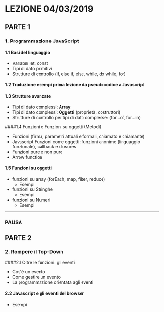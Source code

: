 # LEZIONE 04/03/2019

## PARTE 1

### 1. Programmazione JavaScript

#### 1.1 Basi del linguaggio

- Variabili let, const
- Tipi di dato primitivi
- Strutture di controllo (if, else if, else, while, do while, for)

#### 1.2 Traduzione esempi prima lezione da pseudocodice a Javascript

#### 1.3 Strutture avanzate

- Tipi di dato complessi: **Array**
- Tipi di dato complessi: **Oggetti** (proprietà, costruttori)
- Strutture di controllo per tipi di dato complesse: (for…of, for…in)

####1.4 Funzioni e Funzioni su oggetti (Metodi)

- Funzioni (firma, parametri attuali e formali, chiamato e chiamante)
- Javascript Funzioni come oggetti: funzioni anonime (linguaggio funzionale), callback e closures
- Funzioni pure e non pure
- Arrow function

#### 1.5 Funzioni su oggetti

- funzioni su array (forEach, map, filter, reduce)
  - Esempi
- funzioni su Stringhe
  - Esempi
- funzioni su Numeri
  - Esempi

----

### PAUSA

## PARTE 2

 ### 2. Rompere il Top-Down

####2.1 Oltre le funzioni: gli eventi

- Cos'è un evento
- Come gestire un evento
- La programmazione orientata agli eventi

#### 2.2 Javascript e gli eventi del browser

- Esempi

 

 



